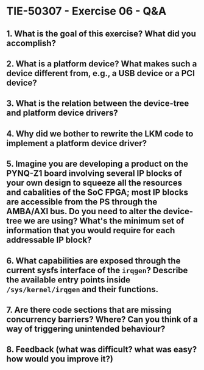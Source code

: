 # TIE-50307 - Exercise 06 - Q&A

## 1. What is the goal of this exercise? What did you accomplish?

## 2. What is a platform device? What makes such a device different from, e.g., a USB device or a PCI device?

## 3. What is the relation between the device-tree and platform device drivers?

## 4. Why did we bother to rewrite the LKM code to implement a platform device driver?

## 5. Imagine you are developing a product on the PYNQ-Z1 board involving several IP blocks of your own design to squeeze all the resources and cabalities of the SoC FPGA; most IP blocks are accessible from the PS through the AMBA/AXI bus. Do you need to alter the device-tree we are using? What's the minimum set of information that you would require for each addressable IP block?

## 6. What capabilities are exposed through the current sysfs interface of the `irqgen`? Describe the available entry points inside `/sys/kernel/irqgen` and their functions.

## 7. Are there code sections that are missing concurrency barriers? Where? Can you think of a way of triggering unintended behaviour?

## 8. Feedback (what was difficult? what was easy? how would you improve it?)

